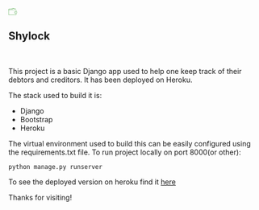 <span><svg xmlns="http://www.w3.org/2000/svg" xmlns:xlink="http://www.w3.org/1999/xlink" aria-hidden="true" focusable="false" width="1.19em" height="1em" color="#319728" style="-ms-transform: rotate(360deg); -webkit-transform: rotate(360deg); transform: rotate(360deg);" preserveAspectRatio="xMidYMid meet" viewBox="0 0 38 32"><g fill="#319728"><path d="M32.509 7.5a.5.5 0 0 0 .5-.5V5.335a1.64 1.64 0 0 0-1.638-1.638h-2.687l-.613-1.809a.5.5 0 0 0-.619-.318L12.899 5.994a.501.501 0 0 0 .292.957L27.28 2.667l1.343 3.965a.499.499 0 1 0 .947-.321l-.547-1.615h2.349c.352 0 .638.286.638.638V7c-.001.276.223.5.499.5z"/><path d="M36.5 15a.5.5 0 0 0 0 1c.351 0 .5.149.5.5v6c0 .351-.149.5-.5.5h-8c-.351 0-.5-.149-.5-.5v-5c0-.351.149-.5.5-.5h6a.5.5 0 0 0 .5-.5v-6c0-.911-.589-1.5-1.5-1.5H3c-1.233 0-2-.767-2-2s.767-2 2-2h5.076l-3.026.998a.5.5 0 1 0 .313.949L23.482.974a.5.5 0 1 0-.314-.95l-12.1 3.99C11.045 4.01 11.024 4 11 4H3C1.206 4 0 5.206 0 7v22c0 1.794 1.206 3 3 3h30.5c.911 0 1.5-.589 1.5-1.5v-5a.5.5 0 0 0-1 0v5c0 .351-.149.5-.5.5H3c-1.233 0-2-.767-2-2V9.312c.513.433 1.192.688 2 .688h30.5c.351 0 .5.149.5.5V16h-5.5c-.911 0-1.5.589-1.5 1.5v5c0 .911.589 1.5 1.5 1.5h8c.911 0 1.5-.589 1.5-1.5v-6c0-.911-.589-1.5-1.5-1.5z"/><circle cx="32" cy="20" r="1"/></g></svg>

## Shylock

</span>

<p> &nbsp; </p>

This project is a basic Django app used to help one keep track of their debtors and creditors. It has been deployed on Heroku.

The stack used to build it is:

- Django
- Bootstrap
- Heroku

The virtual environment used to build this can be easily configured using the requirements.txt file.
To run project locally on port 8000(or other):

`python manage.py runserver`

To see the deployed version on heroku find it [here](https://shylockapp.herokuapp.com/)

Thanks for visiting!
